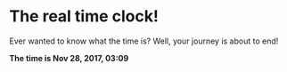 # The real time clock!

Ever wanted to know what the time is? Well, your journey is about to end!

**The time is Nov 28, 2017, 03:09**